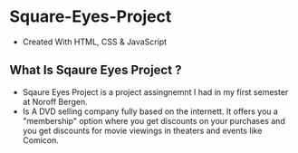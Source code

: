 # Square-Eyes-Project
- Created With HTML, CSS & JavaScript

## What Is Sqaure Eyes Project ? 
- Sqaure Eyes Project is a project assingnemnt I had in my first semester at Noroff Bergen.
- Is A DVD selling company fully based on the internett. It offers you a "membership" option where you get discounts on your purchases and you get discounts for movie viewings in theaters and events like Comicon.